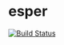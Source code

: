 # esper

[![Build Status](https://travis-ci.org/chrismao87/esper.svg?branch=master)](https://travis-ci.org/chrismao87/esper)
